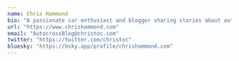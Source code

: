 ```yaml
---
name: Chris Hammond
bio: "A passionate car enthusiast and blogger sharing stories about autocross!"
url: "https://www.chrishammond.com"
email: "AutocrossBlog@christoc.com"
twitter: "https://twitter.com/christoc"
bluesky: "https://bsky.app/profile/chrishammond.com"
---
```

